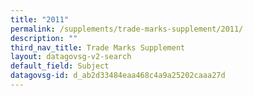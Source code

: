 ```yaml
---
title: "2011"
permalink: /supplements/trade-marks-supplement/2011/
description: ""
third_nav_title: Trade Marks Supplement
layout: datagovsg-v2-search
default_field: Subject
datagovsg-id: d_ab2d33484eaa468c4a9a25202caaa27d
---
```


